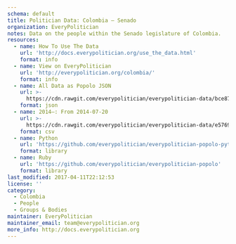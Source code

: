 ```yaml
---
schema: default
title: Politician Data: Colombia — Senado
organization: EveryPolitician
notes: Data on the people within the Senado legislature of Colombia.
resources:
  - name: How To Use The Data
    url: 'http://docs.everypolitician.org/use_the_data.html'
    format: info
  - name: View on EveryPolitician
    url: 'http://everypolitician.org/colombia/'
    format: info
  - name: All Data as Popolo JSON
    url: >-
      https://cdn.rawgit.com/everypolitician/everypolitician-data/bce8712694d624ec987e1b701a6e180befe067f0/data/Colombia/Senate/ep-popolo-v1.0.json
    format: json
  - name: 2014–: From 2014-07-20
    url: >-
      https://cdn.rawgit.com/everypolitician/everypolitician-data/e57693e707d7c03239fdba5987481eaca8f43f05/data/Colombia/Senate/term-2014.csv
    format: csv
  - name: Python
    url: 'https://github.com/everypolitician/everypolitician-popolo-python'
    format: library
  - name: Ruby
    url: 'https://github.com/everypolitician/everypolitician-popolo'
    format: library
last_modified: 2017-04-11T22:12:53
license: ''
category:
  - Colombia
  - People
  - Groups & Bodies
maintainer: EveryPolitician
maintainer_email: team@everypolitician.org
more_info: http://docs.everypolitician.org
---
```

